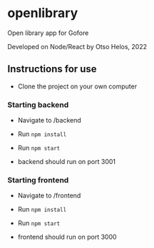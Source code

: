 # openlibrary

Open library app for Gofore

Developed on Node/React by Otso Helos, 2022

## Instructions for use

* Clone the project on your own computer

### Starting backend

* Navigate to /backend

* Run `npm install`

* Run `npm start`

* backend should run on port 3001


### Starting frontend

* Navigate to /frontend

* Run `npm install`

* Run `npm start`

* frontend should run on port 3000
